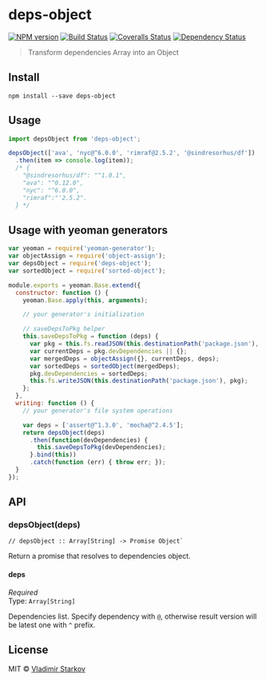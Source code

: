 # deps-object

[![NPM version][npm-image]][npm-url]
[![Build Status][travis-image]][travis-url]
[![Coveralls Status][coveralls-image]][coveralls-url]
[![Dependency Status][depstat-image]][depstat-url]

> Transform dependencies Array into an Object

## Install

    npm install --save deps-object

## Usage

```js
import depsObject from 'deps-object';

depsObject(['ava', 'nyc@^6.0.0', 'rimraf@2.5.2', '@sindresorhus/df'])
  .then(item => console.log(item));
  /* {
    "@sindresorhus/df": "^1.0.1",
    "ava": "^0.12.0",
    "nyc": "^6.0.0",
    "rimraf":"'2.5.2".
  } */
```

## Usage with yeoman generators

```js
var yeoman = require('yeoman-generator');
var objectAssign = require('object-assign');
var depsObject = require('deps-object');
var sortedObject = require('sorted-object');

module.exports = yeoman.Base.extend({
  constructor: function () {
    yeoman.Base.apply(this, arguments);

    // your generator's initialization

    // saveDepsToPkg helper
    this.saveDepsToPkg = function (deps) {
      var pkg = this.fs.readJSON(this.destinationPath('package.json'), {});
      var currentDeps = pkg.devDependencies || {};
      var mergedDeps = objectAssign({}, currentDeps, deps);
      var sortedDeps = sortedObject(mergedDeps);
      pkg.devDependencies = sortedDeps;
      this.fs.writeJSON(this.destinationPath('package.json'), pkg);
    };
  },
  writing: function () {
    // your generator's file system operations

    var deps = ['assert@^1.3.0', 'mocha@^2.4.5'];
    return depsObject(deps)
      .then(function(devDependencies) {
        this.saveDepsToPkg(devDependencies);
      }.bind(this))
      .catch(function (err) { throw err; });
  }
});
```



## API

### depsObject(deps)

    // depsObject :: Array[String] -> Promise Object`

Return a promise that resolves to dependencies object.

#### deps

*Required*  
Type: `Array[String]`

Dependencies list. Specify dependency with `@`, otherwise result version will be latest one with `^` prefix.

## License

MIT © [Vladimir Starkov](https://iamstarkov.com)

[npm-url]: https://npmjs.org/package/deps-object
[npm-image]: https://img.shields.io/npm/v/deps-object.svg?style=flat-square

[travis-url]: https://travis-ci.org/iamstarkov/deps-object
[travis-image]: https://img.shields.io/travis/iamstarkov/deps-object.svg?style=flat-square

[coveralls-url]: https://coveralls.io/r/iamstarkov/deps-object
[coveralls-image]: https://img.shields.io/coveralls/iamstarkov/deps-object.svg?style=flat-square

[depstat-url]: https://david-dm.org/iamstarkov/deps-object
[depstat-image]: https://david-dm.org/iamstarkov/deps-object.svg?style=flat-square
